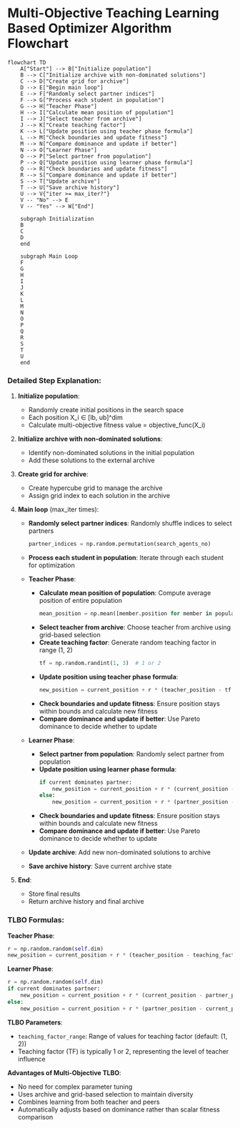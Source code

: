 # Multi-Objective Teaching Learning Based Optimizer Algorithm Flowchart

```mermaid
flowchart TD
    A["Start"] --> B["Initialize population"]
    B --> C["Initialize archive with non-dominated solutions"]
    C --> D["Create grid for archive"]
    D --> E["Begin main loop"]
    E --> F["Randomly select partner indices"]
    F --> G["Process each student in population"]
    G --> H["Teacher Phase"]
    H --> I["Calculate mean position of population"]
    I --> J["Select teacher from archive"]
    J --> K["Create teaching factor"]
    K --> L["Update position using teacher phase formula"]
    L --> M["Check boundaries and update fitness"]
    M --> N["Compare dominance and update if better"]
    N --> O["Learner Phase"]
    O --> P["Select partner from population"]
    P --> Q["Update position using learner phase formula"]
    Q --> R["Check boundaries and update fitness"]
    R --> S["Compare dominance and update if better"]
    S --> T["Update archive"]
    T --> U["Save archive history"]
    U --> V{"iter >= max_iter?"}
    V -- "No" --> E
    V -- "Yes" --> W["End"]
    
    subgraph Initialization
    B
    C
    D
    end
    
    subgraph Main Loop
    F
    G
    H
    I
    J
    K
    L
    M
    N
    O
    P
    Q
    R
    S
    T
    U
    end
```

### Detailed Step Explanation:

1. **Initialize population**: 
   - Randomly create initial positions in the search space
   - Each position X_i ∈ [lb, ub]^dim
   - Calculate multi-objective fitness value = objective_func(X_i)

2. **Initialize archive with non-dominated solutions**:
   - Identify non-dominated solutions in the initial population
   - Add these solutions to the external archive

3. **Create grid for archive**:
   - Create hypercube grid to manage the archive
   - Assign grid index to each solution in the archive

4. **Main loop** (max_iter times):
   - **Randomly select partner indices**: Randomly shuffle indices to select partners
     ```python
     partner_indices = np.random.permutation(search_agents_no)
     ```
   
   - **Process each student in population**: Iterate through each student for optimization
   
   - **Teacher Phase**:
     * **Calculate mean position of population**: Compute average position of entire population
       ```python
       mean_position = np.mean([member.position for member in population], axis=0)
       ```
     * **Select teacher from archive**: Choose teacher from archive using grid-based selection
     * **Create teaching factor**: Generate random teaching factor in range (1, 2)
       ```python
       tf = np.random.randint(1, 3)  # 1 or 2
       ```
     * **Update position using teacher phase formula**:
       ```python
       new_position = current_position + r * (teacher_position - tf * mean_position)
       ```
     * **Check boundaries and update fitness**: Ensure position stays within bounds and calculate new fitness
     * **Compare dominance and update if better**: Use Pareto dominance to decide whether to update
   
   - **Learner Phase**:
     * **Select partner from population**: Randomly select partner from population
     * **Update position using learner phase formula**:
       ```python
       if current dominates partner:
           new_position = current_position + r * (current_position - partner_position)
       else:
           new_position = current_position + r * (partner_position - current_position)
       ```
     * **Check boundaries and update fitness**: Ensure position stays within bounds and calculate new fitness
     * **Compare dominance and update if better**: Use Pareto dominance to decide whether to update
   
   - **Update archive**: Add new non-dominated solutions to archive
   
   - **Save archive history**: Save current archive state

5. **End**:
   - Store final results
   - Return archive history and final archive

### TLBO Formulas:

**Teacher Phase**:
```python
r = np.random.random(self.dim)
new_position = current_position + r * (teacher_position - teaching_factor * mean_position)
```

**Learner Phase**:
```python
r = np.random.random(self.dim)
if current dominates partner:
    new_position = current_position + r * (current_position - partner_position)
else:
    new_position = current_position + r * (partner_position - current_position)
```

**TLBO Parameters**:
- `teaching_factor_range`: Range of values for teaching factor (default: (1, 2))
- Teaching factor (TF) is typically 1 or 2, representing the level of teacher influence

**Advantages of Multi-Objective TLBO**:
- No need for complex parameter tuning
- Uses archive and grid-based selection to maintain diversity
- Combines learning from both teacher and peers
- Automatically adjusts based on dominance rather than scalar fitness comparison